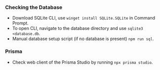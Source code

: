 ### Checking the Database

- Download SQLite CLI, use `winget install SQLite.SQLite` in Command Prompt.
- To open CLI, navigate to the database directory and use `sqlite3 <database.db`.
- Manual database setup script (if no database is present) `npm run sql`.

### Prisma

- Check web client of the Prisma Studio by running `npx prisma studio`.

